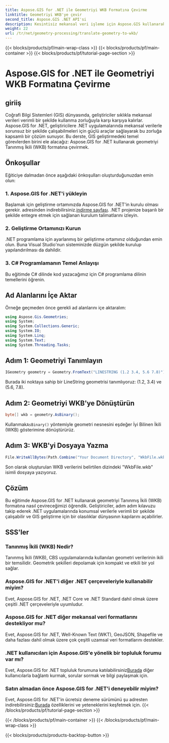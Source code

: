 ```yaml
---
title: Aspose.GIS for .NET ile Geometriyi WKB Formatına Çevirme
linktitle: Geometriyi WKB'ye çevir
second_title: Aspose.GIS .NET API'si
description: Kesintisiz mekansal veri işleme için Aspose.GIS kullanarak geometriyi .NET uygulamalarında Tanınmış İkili (WKB) formatına nasıl çevireceğinizi öğrenin.
weight: 22
url: /tr/net/geometry-processing/translate-geometry-to-wkb/
---
```


{{< blocks/products/pf/main-wrap-class >}}
{{< blocks/products/pf/main-container >}}
{{< blocks/products/pf/tutorial-page-section >}}

# Aspose.GIS for .NET ile Geometriyi WKB Formatına Çevirme

## giriiş
Coğrafi Bilgi Sistemleri (GIS) dünyasında, geliştiriciler sıklıkla mekansal verileri verimli bir şekilde kullanma zorluğuyla karşı karşıya kalırlar. Aspose.GIS for .NET, geliştiricilere .NET uygulamalarında mekansal verilerle sorunsuz bir şekilde çalışabilmeleri için güçlü araçlar sağlayarak bu zorluğa kapsamlı bir çözüm sunuyor. Bu derste, GIS geliştirmedeki temel görevlerden birini ele alacağız: Aspose.GIS for .NET kullanarak geometriyi Tanınmış İkili (WKB) formatına çevirmek.
## Önkoşullar
Eğiticiye dalmadan önce aşağıdaki önkoşulları oluşturduğunuzdan emin olun:
### 1. Aspose.GIS for .NET'i yükleyin
 Başlamak için geliştirme ortamınızda Aspose.GIS for .NET'in kurulu olması gerekir. adresinden indirebilirsiniz.[indirme sayfası](https://releases.aspose.com/gis/net/). .NET projenize başarılı bir şekilde entegre etmek için sağlanan kurulum talimatlarını izleyin.
### 2. Geliştirme Ortamınızı Kurun
.NET programlama için ayarlanmış bir geliştirme ortamınız olduğundan emin olun. Buna Visual Studio'nun sisteminizde düzgün şekilde kurulup yapılandırılması da dahildir.
### 3. C# Programlamanın Temel Anlayışı
Bu eğitimde C# dilinde kod yazacağımız için C# programlama dilinin temellerini öğrenin.

## Ad Alanlarını İçe Aktar
Örneğe geçmeden önce gerekli ad alanlarını içe aktaralım:
```csharp
using Aspose.Gis.Geometries;
using System;
using System.Collections.Generic;
using System.IO;
using System.Linq;
using System.Text;
using System.Threading.Tasks;
```
## Adım 1: Geometriyi Tanımlayın
```csharp
IGeometry geometry = Geometry.FromText("LINESTRING (1.2 3.4, 5.6 7.8)");
```
Burada iki noktaya sahip bir LineString geometrisi tanımlıyoruz: (1.2, 3.4) ve (5.6, 7.8).
## Adım 2: Geometriyi WKB'ye Dönüştürün
```csharp
byte[] wkb = geometry.AsBinary();
```
 Kullanmak`AsBinary()` yöntemiyle geometri nesnesini eşdeğer İyi Bilinen İkili (WKB) gösterimine dönüştürürüz.
## Adım 3: WKB'yi Dosyaya Yazma
```csharp
File.WriteAllBytes(Path.Combine("Your Document Directory", "WkbFile.wkb"), wkb);
```
Son olarak oluşturulan WKB verilerini belirtilen dizindeki "WkbFile.wkb" isimli dosyaya yazıyoruz.

## Çözüm
Bu eğitimde Aspose.GIS for .NET kullanarak geometriyi Tanınmış İkili (WKB) formatına nasıl çevireceğimizi öğrendik. Geliştiriciler, adım adım kılavuzu takip ederek .NET uygulamalarında konumsal verilerle verimli bir şekilde çalışabilir ve GIS geliştirme için bir olasılıklar dünyasının kapılarını açabilirler.
## SSS'ler
### Tanınmış İkili (WKB) Nedir?
Tanınmış İkili (WKB), CBS uygulamalarında kullanılan geometri verilerinin ikili bir temsilidir. Geometrik şekilleri depolamak için kompakt ve etkili bir yol sağlar.
### Aspose.GIS for .NET'i diğer .NET çerçeveleriyle kullanabilir miyim?
Evet, Aspose.GIS for .NET, .NET Core ve .NET Standard dahil olmak üzere çeşitli .NET çerçeveleriyle uyumludur.
### Aspose.GIS for .NET diğer mekansal veri formatlarını destekliyor mu?
Evet, Aspose.GIS for .NET, Well-Known Text (WKT), GeoJSON, Shapefile ve daha fazlası dahil olmak üzere çok çeşitli uzamsal veri formatlarını destekler.
### .NET kullanıcıları için Aspose.GIS'e yönelik bir topluluk forumu var mı?
 Evet, Aspose.GIS for .NET topluluk forumuna katılabilirsiniz[Burada](https://forum.aspose.com/c/gis/33) diğer kullanıcılarla bağlantı kurmak, sorular sormak ve bilgi paylaşmak için.
### Satın almadan önce Aspose.GIS for .NET'i deneyebilir miyim?
 Evet, Aspose.GIS for .NET'in ücretsiz deneme sürümünü şu adresten indirebilirsiniz:[Burada](https://releases.aspose.com/) özelliklerini ve yeteneklerini keşfetmek için.
{{< /blocks/products/pf/tutorial-page-section >}}

{{< /blocks/products/pf/main-container >}}
{{< /blocks/products/pf/main-wrap-class >}}

{{< blocks/products/products-backtop-button >}}
